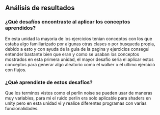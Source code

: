 ## Análisis de resultados
### ¿Qué desafíos encontraste al aplicar los conceptos aprendidos?
En esta unidad la mayoria de los ejercicios tenian conceptos con los que estaba algo familiarizado por algunas otras clases o por busqueda propia,
debido a esto y con ayuda de la guia de la pagina y ejercicios consegui entender bastante bien que eran y como se usaban los conceptos mostrados en esta primera
unidad, el mayor desafio seria el aplicar estos conceptos para generar algo aleatorio como el walker o el ultimo ejercició con flujos.

### ¿Qué aprendiste de estos desafíos?
Que los terminos vistos como el perlin noise se pueden usar de maneras muy variables, para mi el ruido perlin era solo aplicable
para shaders en unity pero en esta unidad vi y realice diferentes programas con varias funcionalidades.
